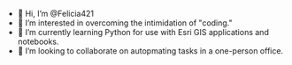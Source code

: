- 👋 Hi, I’m @Felicia421
- 👀 I’m interested in overcoming the intimidation of "coding."
- 🌱 I’m currently learning Python for use with Esri GIS applications and notebooks. 
- 💞️ I’m looking to collaborate on autopmating tasks in a one-person office. 


<!---
Felicia421/Felicia421 is a ✨ special ✨ repository because its `README.md` (this file) appears on your GitHub profile.
You can click the Preview link to take a look at your changes.
--->
